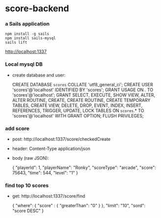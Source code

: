 # score-backend
### a Sails application

    npm install -g sails
    npm install sails-mysql
    sails lift

[http://localhost:1337](http://localhost:1337)

### Local mysql DB
* create database and user:


    CREATE DATABASE `scores` COLLATE 'utf8_general_ci';
    CREATE USER 'scores'@'localhost' IDENTIFIED BY 'scores';
    GRANT USAGE ON *.* TO 'scores'@'localhost';
    GRANT SELECT, EXECUTE, SHOW VIEW, ALTER, ALTER ROUTINE, CREATE, CREATE ROUTINE, CREATE TEMPORARY TABLES, CREATE VIEW, DELETE, DROP, EVENT, INDEX, INSERT, REFERENCES, TRIGGER, UPDATE, LOCK TABLES  ON `scores`.* TO 'scores'@'localhost' WITH GRANT OPTION;
    FLUSH PRIVILEGES;

### add score
* post: http://localhost:1337/score/checkedCreate
* header: Content-Type application/json
* body (raw JSON):


    {
      "playerId": 1,
        "playerName": "Ronky",
        "scoreType": "arcade",
        "score": 75643,
        "time": 544,
        "level": "1"
    }

### find top 10 scores
* get: http://localhost:1337/score/find


    {
      "where": {
        "score" : {
          "greaterThan": "0"
        }
      },
        "limit": "10",
        "sord": "score DESC"
    }
